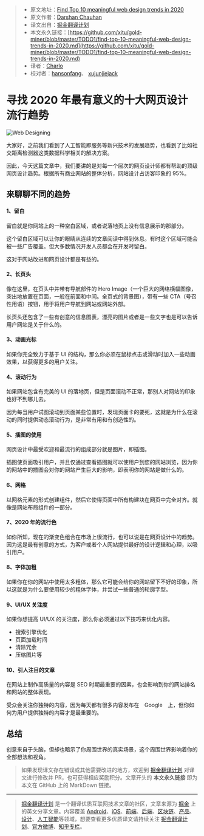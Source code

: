 > * 原文地址：[Find Top 10 meaningful web design trends in 2020](https://medium.com/ux-in-plain-english/find-top-10-meaningful-web-design-trends-in-2020-76c2a8301997)
> * 原文作者：[Darshan Chauhan](https://medium.com/@darshan.chauhan21198)
> * 译文出自：[掘金翻译计划](https://github.com/xitu/gold-miner)
> * 本文永久链接：[https://github.com/xitu/gold-miner/blob/master/TODO1/find-top-10-meaningful-web-design-trends-in-2020.md](https://github.com/xitu/gold-miner/blob/master/TODO1/find-top-10-meaningful-web-design-trends-in-2020.md)
> * 译者：[Charlo](https://github.com/Charlo-O)
> * 校对者：[hansonfang](https://github.com/hansonfang)、 [xujunjiejack](https://github.com/xujunjiejack)

# 寻找 2020 年最有意义的十大网页设计流行趋势

![Web Designing](https://cdn-images-1.medium.com/max/2000/1*0KFCpdc4-ScdB1uDhGNMUg.png)

大家好，之前我们看到了人工智能即服务等新兴技术的发展趋势，也看到了比如社交距离检测器这类数据科学相关的解决方案。

因此，今天这篇文章中，我们要讲的是对每一个层次的网页设计师都有帮助的顶级网页设计趋势。根据所有商业网站的整体分析，网站设计占访客印象的 95%。

## 来聊聊不同的趋势

#### 1、留白

留白就是你网站上的一种空白区域，或者说落地页上没有信息展示的那部分。

这个留白区域可以让你的眼睛从连续的文章阅读中得到休息。有时这个区域可能会被一些广告覆盖。但大多数情况开发人员都会在开发时留白。

这对于网站改进和网页设计都是有益的。

#### 2、长页头

像在这里，在页头中并带有导航部件的 Hero Image（一个巨大的网络横幅图像，突出地放置在页面，一般在前面和中间。全页式的背景图），带有一些 CTA（号召性用语）按钮，用于将用户导航到网站或网站外部。

长页头还包含了一些有创意的信息图表，漂亮的图片或者是一些文字也是可以告诉用户网站是关于什么的。

#### 3、动画光标

如果你完全致力于基于 UI 的结构，那么你必须在鼠标点击或滑动时加入一些动画效果，以获得更多的用户关注。

#### 4、滚动行为

如果网站包含有完美的 UI 的落地页，但是页面滚动不正常，那别人对网站的印象也好不到哪儿去。

因为每当用户试图滚动到页面某些位置时，发现页面卡的要死，这就是为什么在滚动的同时提供动态滚动行为，是非常有用和有创造性的。

#### 5、插图的使用

网页设计中最受欢迎和最流行的组成部分就是图片，即插图。

插图使页面吸引用户，并且仅通过查看插图就可以使用户到您的网站浏览，因为你的网站中的插图会对你的网站产生巨大的影响，即表明你的网站是做什么的。

#### 6、网格

以网格元素的形式创建组件，然后它使得页面中所有构建块在网页中完全对齐。就像是网站布局组件的一部分。

#### 7、2020 年的流行色

如你所知，现在的渐变色组合在市场上很流行，也可以说是在网页设计中的趋势。因为这是最有创意的方式，为客户或者个人网站提供最好的设计逻辑和心理，以吸引用户。

#### 8、字体加粗

如果你在你的网站中使用太多粗体，那么它可能会给你的网站留下不好的印象，所以这就是为什么要使用较少的粗体字体，并尝试一些普通的轮廓字型。

#### 9、UI/UX 关注度

如果你想提高 UI/UX 的关注度，那么你必须通过以下技巧来优化内容。

* 搜索引擎优化
* 页面加载时间
* 清除冗余
* 压缩图片等

#### 10、引人注目的文章

在网站上制作高质量的内容是 SEO 时期最重要的因素，也会影响到你的网站排名和网站的整体表现。

受众会关注你独特的内容，因为每天都有很多内容发布在　Google　上，但你如何为用户提供独特的内容才是最重要的。

## 总结

创意来自于头脑，但却也暗示了你周围世界的真实场景，这个周围世界影响着你的全部想法和视角。

> 如果发现译文存在错误或其他需要改进的地方，欢迎到 [掘金翻译计划](https://github.com/xitu/gold-miner) 对译文进行修改并 PR，也可获得相应奖励积分。文章开头的 **本文永久链接** 即为本文在 GitHub 上的 MarkDown 链接。

---

> [掘金翻译计划](https://github.com/xitu/gold-miner) 是一个翻译优质互联网技术文章的社区，文章来源为 [掘金](https://juejin.im) 上的英文分享文章。内容覆盖 [Android](https://github.com/xitu/gold-miner#android)、[iOS](https://github.com/xitu/gold-miner#ios)、[前端](https://github.com/xitu/gold-miner#前端)、[后端](https://github.com/xitu/gold-miner#后端)、[区块链](https://github.com/xitu/gold-miner#区块链)、[产品](https://github.com/xitu/gold-miner#产品)、[设计](https://github.com/xitu/gold-miner#设计)、[人工智能](https://github.com/xitu/gold-miner#人工智能)等领域，想要查看更多优质译文请持续关注 [掘金翻译计划](https://github.com/xitu/gold-miner)、[官方微博](http://weibo.com/juejinfanyi)、[知乎专栏](https://zhuanlan.zhihu.com/juejinfanyi)。
